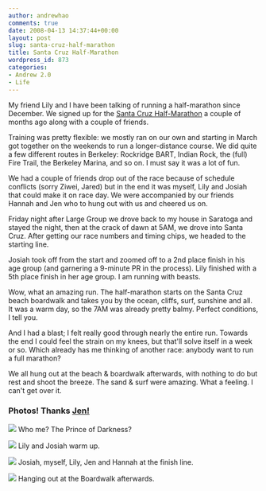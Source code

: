 ```yaml
---
author: andrewhao
comments: true
date: 2008-04-13 14:37:44+00:00
layout: post
slug: santa-cruz-half-marathon
title: Santa Cruz Half-Marathon
wordpress_id: 873
categories:
- Andrew 2.0
- Life
---
```


My friend Lily and I have been talking of running a half-marathon since December. We signed up for the [Santa Cruz Half-Marathon](http://www.firstwave-events.com/sc_half/) a couple of months ago along with a couple of friends.

Training was pretty flexible: we mostly ran on our own and starting in March got together on the weekends to run a longer-distance course.  We did quite a few different routes in Berkeley: Rockridge BART, Indian Rock, the (full) Fire Trail, the Berkeley Marina, and so on. I must say it was a lot of fun.

We had a couple of friends drop out of the race because of schedule conflicts (sorry Ziwei, Jared) but in the end it was myself, Lily and Josiah that could make it on race day. We were accompanied by our friends Hannah and Jen who to hung out with us and cheered us on.

Friday night after Large Group we drove back to my house in Saratoga and stayed the night, then at the crack of dawn at 5AM, we drove into Santa Cruz. After getting our race numbers and timing chips, we headed to the starting line.

Josiah took off from the start and zoomed off to a 2nd place finish in his age group (and garnering a 9-minute PR in the process). Lily finished with a 5th place finish in her age group. I am running with beasts.

Wow, what an amazing run. The half-marathon starts on the Santa Cruz beach boardwalk and takes you by the ocean, cliffs, surf, sunshine and all. It was a warm day, so the 7AM was already pretty balmy. Perfect conditions, I tell you.

And I had a blast; I felt really good through nearly the entire run. Towards the end I could feel the strain on my knees, but that'll solve itself in a week or so. Which already has me thinking of another race: anybody want to run a full marathon?

We all hung out at the beach & boardwalk afterwards, with nothing to do but rest and shoot the breeze. The sand & surf were amazing. What a feeling. I can't get over it.


### Photos! Thanks [Jen!](http://flickr.com/photos/22551257@N06/)


[![](http://farm3.static.flickr.com/2166/2412327932_9f644c84d9_d.jpg)](http://flickr.com/photos/22551257@N06/2412327932/)
Who me? The Prince of Darkness?

[![](http://farm4.static.flickr.com/3153/2411502579_210b4e377b_d.jpg)](http://flickr.com/photos/22551257@N06/2411502579/)
Lily and Josiah warm up.

[![](http://farm3.static.flickr.com/2169/2411507855_c1d00b2d89_d.jpg)](http://flickr.com/photos/22551257@N06/2411507855/)
Josiah, myself, Lily, Jen and Hannah at the finish line.

[![](http://farm4.static.flickr.com/3218/2412334320_03220e53a4_d.jpg)](http://flickr.com/photos/22551257@N06/2412334320/)
Hanging out at the Boardwalk afterwards.
